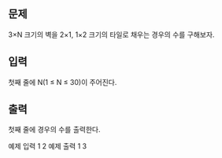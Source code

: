 ## 문제
3×N 크기의 벽을 2×1, 1×2 크기의 타일로 채우는 경우의 수를 구해보자.

## 입력
첫째 줄에 N(1 ≤ N ≤ 30)이 주어진다.

## 출력
첫째 줄에 경우의 수를 출력한다.

예제 입력 1 
2
예제 출력 1 
3